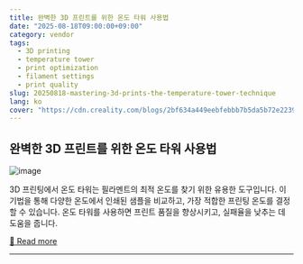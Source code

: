 ```yaml
---
title: 완벽한 3D 프린트를 위한 온도 타워 사용법
date: "2025-08-18T09:00:00+09:00"
category: vendor
tags:
  - 3D printing
  - temperature tower
  - print optimization
  - filament settings
  - print quality
slug: 20250818-mastering-3d-prints-the-temperature-tower-technique
lang: ko
cover: "https://cdn.creality.com/blogs/2bf634a449eebfebbb7b5da5b72e2239.png"
---
```


## 완벽한 3D 프린트를 위한 온도 타워 사용법
![image](https://cdn.creality.com/blogs/2bf634a449eebfebbb7b5da5b72e2239.png)

3D 프린팅에서 온도 타워는 필라멘트의 최적 온도를 찾기 위한 유용한 도구입니다. 이 기법을 통해 다양한 온도에서 인쇄된 샘플을 비교하고, 가장 적합한 프린팅 온도를 결정할 수 있습니다. 온도 타워를 사용하면 프린트 품질을 향상시키고, 실패율을 낮추는 데 도움을 줍니다.

[🔗 Read more](https://www.creality.com/blog/temperature-tower)

---